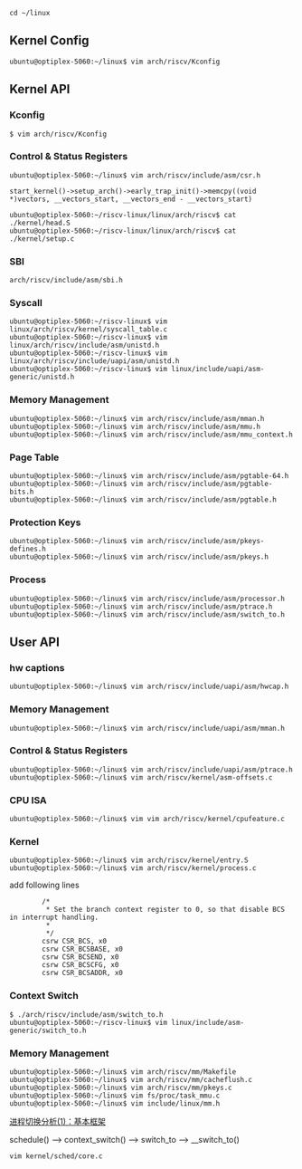 ```
cd ~/linux
```
## Kernel Config
```
ubuntu@optiplex-5060:~/linux$ vim arch/riscv/Kconfig
```
## Kernel API

### Kconfig
```
$ vim arch/riscv/Kconfig
```
### Control & Status Registers
```
ubuntu@optiplex-5060:~/linux$ vim arch/riscv/include/asm/csr.h
```
`start_kernel()->setup_arch()->early_trap_init()->memcpy((void *)vectors, __vectors_start, __vectors_end - __vectors_start)`
```
ubuntu@optiplex-5060:~/riscv-linux/linux/arch/riscv$ cat ./kernel/head.S
ubuntu@optiplex-5060:~/riscv-linux/linux/arch/riscv$ cat ./kernel/setup.c
```
### SBI
```
arch/riscv/include/asm/sbi.h
```

### Syscall
```
ubuntu@optiplex-5060:~/riscv-linux$ vim linux/arch/riscv/kernel/syscall_table.c 
ubuntu@optiplex-5060:~/riscv-linux$ vim linux/arch/riscv/include/asm/unistd.h
ubuntu@optiplex-5060:~/riscv-linux$ vim linux/arch/riscv/include/uapi/asm/unistd.h 
ubuntu@optiplex-5060:~/riscv-linux$ vim linux/include/uapi/asm-generic/unistd.h 
```

### Memory Management
```
ubuntu@optiplex-5060:~/linux$ vim arch/riscv/include/asm/mman.h
ubuntu@optiplex-5060:~/linux$ vim arch/riscv/include/asm/mmu.h
ubuntu@optiplex-5060:~/linux$ vim arch/riscv/include/asm/mmu_context.h
```
### Page Table
```
ubuntu@optiplex-5060:~/linux$ vim arch/riscv/include/asm/pgtable-64.h
ubuntu@optiplex-5060:~/linux$ vim arch/riscv/include/asm/pgtable-bits.h
ubuntu@optiplex-5060:~/linux$ vim arch/riscv/include/asm/pgtable.h
```
### Protection Keys
```
ubuntu@optiplex-5060:~/linux$ vim arch/riscv/include/asm/pkeys-defines.h
ubuntu@optiplex-5060:~/linux$ vim arch/riscv/include/asm/pkeys.h
```
### Process
```
ubuntu@optiplex-5060:~/linux$ vim arch/riscv/include/asm/processor.h
ubuntu@optiplex-5060:~/linux$ vim arch/riscv/include/asm/ptrace.h
ubuntu@optiplex-5060:~/linux$ vim arch/riscv/include/asm/switch_to.h
```
## User API

### hw captions
```
ubuntu@optiplex-5060:~/linux$ vim arch/riscv/include/uapi/asm/hwcap.h
```

### Memory Management
```
ubuntu@optiplex-5060:~/linux$ vim arch/riscv/include/uapi/asm/mman.h
```

### Control & Status Registers
```
ubuntu@optiplex-5060:~/linux$ vim arch/riscv/include/uapi/asm/ptrace.h
ubuntu@optiplex-5060:~/linux$ vim arch/riscv/kernel/asm-offsets.c
```

### CPU ISA
```
ubuntu@optiplex-5060:~/linux$ vim vim arch/riscv/kernel/cpufeature.c
```

### Kernel
```
ubuntu@optiplex-5060:~/linux$ vim arch/riscv/kernel/entry.S
ubuntu@optiplex-5060:~/linux$ vim arch/riscv/kernel/process.c
```
add following lines
```
        /*
         * Set the branch context register to 0, so that disable BCS in interrupt handling.
         *
         */
        csrw CSR_BCS, x0
        csrw CSR_BCSBASE, x0
        csrw CSR_BCSEND, x0
        csrw CSR_BCSCFG, x0
        csrw CSR_BCSADDR, x0
```
### Context Switch
```
$ ./arch/riscv/include/asm/switch_to.h
ubuntu@optiplex-5060:~/riscv-linux$ vim linux/include/asm-generic/switch_to.h
```

### Memory Management
```
ubuntu@optiplex-5060:~/linux$ vim arch/riscv/mm/Makefile
ubuntu@optiplex-5060:~/linux$ vim arch/riscv/mm/cacheflush.c
ubuntu@optiplex-5060:~/linux$ vim arch/riscv/mm/pkeys.c
ubuntu@optiplex-5060:~/linux$ vim fs/proc/task_mmu.c
ubuntu@optiplex-5060:~/linux$ vim include/linux/mm.h
```

[进程切换分析(1)：基本框架](http://www.wowotech.net/process_management/context-switch-arch.html)

schedule() --> context_switch() --> switch_to --> __switch_to()

```
vim kernel/sched/core.c
```
